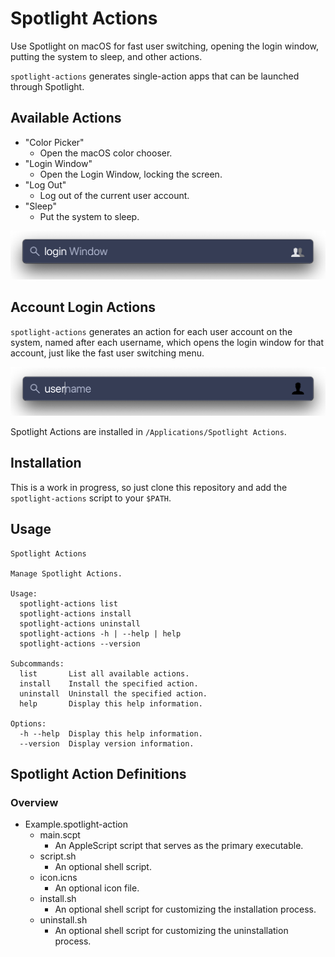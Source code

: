 # Spotlight Actions

Use Spotlight on macOS for fast user switching, opening the login window, putting the system to sleep, and other actions.

`spotlight-actions` generates single-action apps that can be launched through Spotlight.

## Available Actions

- "Color Picker"
    - Open the macOS color chooser.
- "Login Window"
    - Open the Login Window, locking the screen.
- "Log Out"
    - Log out of the current user account.
- "Sleep"
    - Put the system to sleep.

![Login Window Example](https://raw.githubusercontent.com/alphabetum/spotlight-actions/master/assets/login%20window.png)

## Account Login Actions

`spotlight-actions` generates an action for each user account on the system, named after each username, which opens the login window for that account, just like the fast user switching menu.

![Spotlight Username Example](https://raw.githubusercontent.com/alphabetum/spotlight-actions/master/assets/username.png)

Spotlight Actions are installed in `/Applications/Spotlight Actions`.

## Installation

This is a work in progress, so just clone this repository and add the `spotlight-actions` script to your `$PATH`.

## Usage

```
Spotlight Actions

Manage Spotlight Actions.

Usage:
  spotlight-actions list
  spotlight-actions install
  spotlight-actions uninstall
  spotlight-actions -h | --help | help
  spotlight-actions --version

Subcommands:
  list       List all available actions.
  install    Install the specified action.
  uninstall  Uninstall the specified action.
  help       Display this help information.

Options:
  -h --help  Display this help information.
  --version  Display version information.
```

## Spotlight Action Definitions

### Overview

- Example.spotlight-action
    - main.scpt
        - An AppleScript script that serves as the primary executable.
    - script.sh
        - An optional shell script.
    - icon.icns
        - An optional icon file.
    - install.sh
        - An optional shell script for customizing the installation process.
    - uninstall.sh
        - An optional shell script for customizing the uninstallation process.

